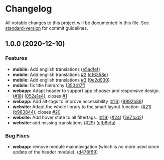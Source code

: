 # Changelog

All notable changes to this project will be documented in this file. See [standard-version](https://github.com/conventional-changelog/standard-version) for commit guidelines.

## 1.0.0 (2020-12-10)


### Features

* **mobile:** Add english translations ([e5adfef](https://github.com/sbb-design-systems/design-system-website-documentation/commit/e5adfeffe816f96ef49923c823c7a5d33ecbdc89))
* **mobile:** Add english translations [#2](https://github.com/sbb-design-systems/design-system-website-documentation/issues/2) ([c16358e](https://github.com/sbb-design-systems/design-system-website-documentation/commit/c16358e54e1ed169e77524b1df78352365e711c4))
* **mobile:** Add english translations [#3](https://github.com/sbb-design-systems/design-system-website-documentation/issues/3) ([9e2d930](https://github.com/sbb-design-systems/design-system-website-documentation/commit/9e2d9306952841ed29bb3809603bc7fd31303d02))
* **mobile:** fix title hierarchy ([353417f](https://github.com/sbb-design-systems/design-system-website-documentation/commit/353417fbac58063df86044b1dfbad20cc933e9c8))
* **webapp:** Adapt header to support app chooser and responsive design. ([#18](https://github.com/sbb-design-systems/design-system-website-documentation/issues/18)) ([052e1e4](https://github.com/sbb-design-systems/design-system-website-documentation/commit/052e1e4c15edce49121d66ff96046aea2a7537b7)), closes [#1](https://github.com/sbb-design-systems/design-system-website-documentation/issues/1)
* **webapp:** Add alt-tags to improve accessibility ([#16](https://github.com/sbb-design-systems/design-system-website-documentation/issues/16)) ([9992b89](https://github.com/sbb-design-systems/design-system-website-documentation/commit/9992b89c3d6aa066c1cf5e1e6bdb96d7476fe915))
* **website:** Adapt the whole library to the smart layout function. ([#21](https://github.com/sbb-design-systems/design-system-website-documentation/issues/21)) ([b983844](https://github.com/sbb-design-systems/design-system-website-documentation/commit/b9838445fb9c18e65ab6c864ae2c50386c4dd3a0)), closes [#20](https://github.com/sbb-design-systems/design-system-website-documentation/issues/20)
* **website:** Add hover state to all filtertags. ([#19](https://github.com/sbb-design-systems/design-system-website-documentation/issues/19)) ([#24](https://github.com/sbb-design-systems/design-system-website-documentation/issues/24)) ([2e71cd2](https://github.com/sbb-design-systems/design-system-website-documentation/commit/2e71cd2a34b5f69443539448afeeded91d806f2e))
* **website:** add missing translations ([#29](https://github.com/sbb-design-systems/design-system-website-documentation/issues/29)) ([cfb8efa](https://github.com/sbb-design-systems/design-system-website-documentation/commit/cfb8efa97745476114665cc040555223491539f1))


### Bug Fixes

* **webapp:** remove module mainnavigation (which is no more used since update of the header module). ([d478f69](https://github.com/sbb-design-systems/design-system-website-documentation/commit/d478f695a0b09a01b70258a09b89cdc179e189fb))
